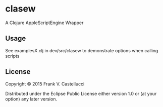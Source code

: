 # clasew

A Clojure AppleScriptEngine Wrapper

## Usage

See examplesX.clj in dev/src/clasew to demonstrate options when calling scripts

## License

Copyright © 2015 Frank V. Castellucci

Distributed under the Eclipse Public License either version 1.0 or (at
your option) any later version.
